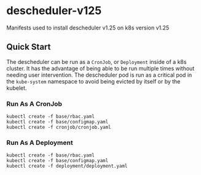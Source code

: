 # descheduler-v125
Manifests used to install descheduler v1.25 on k8s version v1.25

## Quick Start

The descheduler can be run as a `CronJob`, or `Deployment` inside of a k8s cluster. It has the
advantage of being able to be run multiple times without needing user intervention.
The descheduler pod is run as a critical pod in the `kube-system` namespace to avoid
being evicted by itself or by the kubelet.

### Run As A CronJob

```
kubectl create -f base/rbac.yaml
kubectl create -f base/configmap.yaml
kubectl create -f cronjob/cronjob.yaml
```

### Run As A Deployment

```
kubectl create -f base/rbac.yaml
kubectl create -f base/configmap.yaml
kubectl create -f deployment/deployment.yaml
```
